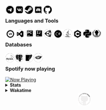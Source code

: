 [<img align="left" alt="Delivery-Klad | Telegram" width="30px" src="files/telegram.png" />][telegram]
[<img align="left" alt="Delivery-Klad | VK" width="30px" src="files/vk.png" />][vk]
[<img align="left" alt="Delivery-Klad | Steam" width="30px" src="files/steam.png" />][steam]
[<img align="left" alt="Delivery-Klad | Discord" width="30px" src="files/discord.png" />][discord]
[<img align="left" alt="Delivery-Klad | GitHub" width="30px" src="files/github.png" />][github]
<br />

### Languages and Tools
[<img align="left" alt="SteamVR" width="32px" src="files/steamvr.png" />][steamVR]
[<img align="left" alt="Visual Studio 2019" width="32px" src="files/visualstudio.png" />][vs2019]
[<img align="left" alt="PyCharm 2019" width="29px" src="files/pycharm.png" />][pycharm]
[<img align="left" alt="Idea" width="29px" src="files/idea.png" />][idea]
[<img align="left" alt="Unity" width="30px" src="files/unity.png" />][unity]
[<img align="left" alt="C#" width="32px" src="files/csharp.png" />][charp]
[<img align="left" alt="Java" width="30px" src="files/java.png" />][java]
[<img align="left" alt="C++" width="32px" src="files/cpp.png" />][cpp]
[<img align="left" alt="Python" width="30px" src="files/python.png" />][python]
[<img align="left" alt="GitKraken" width="30px" src="files/gitkraken.png" />][gitkraken]
<br />

### Databases
[<img align="left" alt="MYSQL" width="30px" src="files/mysql.png" />][mysql]
[<img align="left" alt="PostgreSQL" width="30px" src="files/postgresql.png" />][pgsql]
[<img align="left" alt="SQLite" width="30px" src="files/sqlite.png" />][sqlite]
[<img align="left" alt="Cassandra" width="30px" src="files/apachecassandra.png" />][cassandra]
<br />

### Spotify now playing
<a href="https://now-playing.delivery-klad.vercel.app/now-playing?open">
    <img src="https://now-playing.delivery-klad.vercel.app/now-playing" width="256" height="64" alt="Now Playing">
</a>

<details>
    <summary><b>Stats</b></summary>
    <br>
<img align="top" alt="Github Stats" src="https://readme-stats.delivery-klad.vercel.app/api?username=delivery-klad&show_icons=true&theme=dark&hide_border=true&include_all_commits=true&count_private=true" />
</details>

<details>
    <summary><b>Wakatime</b></summary>
    <br>
    <a href="https://wakatime.com/@Delivery_Klad"><img src="https://github-readme-stats.vercel.app/api/wakatime?username=Delivery_Klad"></a>
</details>

<div align="center">
<img src="files/loading.gif" width="40" height="40">
</div>

[telegram]: https://t.me/Delivery_Klad
[vk]: https://vk.com/delivery_klad
[steam]: https://steamcommunity.com/id/DakFadeev
[discord]: https://discord.gg/6J5H3hc
[vs2019]: https://visualstudio.microsoft.com
[pycharm]: https://www.jetbrains.com/ru-ru/pycharm
[idea]: https://www.jetbrains.com/ru-ru/idea
[github]: https://github.com/Delivery-Klad
[gitkraken]: https://www.gitkraken.com
[unity]: https://unity.com
[python]: https://www.python.org
[charp]: https://docs.microsoft.com/ru-ru/dotnet/csharp
[java]: https://www.java.com/ru/
[mysql]: https://www.mysql.com
[pgsql]: https://www.postgresql.org
[sqlite]: https://www.sqlite.org
[cassandra]: https://cassandra.apache.org
[cpp]: https://docs.microsoft.com/ru-ru/cpp
[steamVR]: https://store.steampowered.com/app/250820/SteamVR
